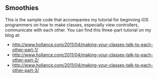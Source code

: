 Smoothies
---------

This is the sample code that accompanies my tutorial for beginning iOS 
programmers on how to make classes, especially view controllers, communicate
with each other. You can find this three-part tutorial on my blog at:

- http://www.hollance.com/2011/04/making-your-classes-talk-to-each-other-part-1/
- http://www.hollance.com/2011/04/making-your-classes-talk-to-each-other-part-2/
- http://www.hollance.com/2011/04/making-your-classes-talk-to-each-other-part-3/
